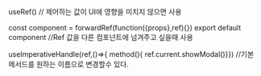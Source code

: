 useRef() // 제어하는 값이 UI에 영향을 미치지 않으면 사용 

const component = forwardRef(function({props},ref){})     export default  component //Ref 값을 다른 컴포넌트에 넘겨주고 싶을때 사용

useImperativeHandle(ref,()=>{ method(){ ref.current.showModal()}})  //기본 메서드를 원하는 이름으로 변경할수 있다.
